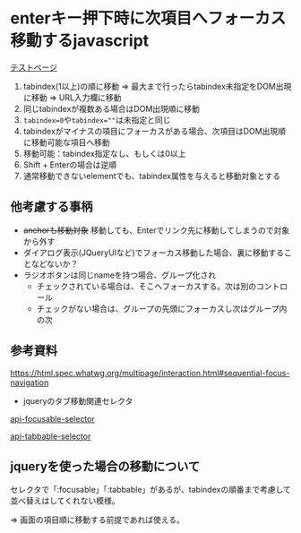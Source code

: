 # enterキー押下時に次項目へフォーカス移動するjavascript

[テストページ](https://murasuke.github.io/focus-next-onenter/public/index.html)

1. tabindex(1以上)の順に移動 ⇒ 最大まで行ったらtabindex未指定をDOM出現に移動 ⇒ URL入力欄に移動
1. 同じtabindexが複数ある場合はDOM出現順に移動
1. `tabindex=0`や`tabindex=""`は未指定と同じ
1. tabindexがマイナスの項目にフォーカスがある場合、次項目はDOM出現順に移動可能な項目へ移動
1. 移動可能：tabindex指定なし、もしくは0以上
1. Shift + Enterの場合は逆順
1. 通常移動できないelementでも、tabindex属性を与えると移動対象とする

## 他考慮する事柄
* ~~anchorも移動対象~~ 移動しても、Enterでリンク先に移動してしまうので対象から外す
* ダイアログ表示(JQueryUIなど)でフォーカス移動した場合、裏に移動することなどないか？
* ラジオボタンは同じnameを持つ場合、グループ化され
  * チェックされている場合は、そこへフォーカスする。次は別のコントロール
  * チェックがない場合は、グループの先頭にフォーカスし次はグループ内の次


## 参考資料
https://html.spec.whatwg.org/multipage/interaction.html#sequential-focus-navigation

* jqueryのタブ移動関連セレクタ

[api-focusable-selector](http://www.w3big.com/ja/jqueryui/api-focusable-selector.html)

[api-tabbable-selector](http://www.w3big.com/ja/jqueryui/api-tabbable-selector.html)

## jqueryを使った場合の移動について

セレクタで「:focusable」「:tabbable」があるが、tabindexの順番まで考慮して並べ替えはしてくれない模様。

  ⇒ 画面の項目順に移動する前提であれば使える。
